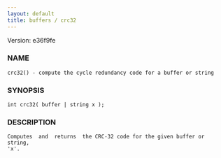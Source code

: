```yaml
---
layout: default
title: buffers / crc32
---
```


Version: e36f9fe




### NAME
    crc32() - compute the cycle redundancy code for a buffer or string


### SYNOPSIS
    int crc32( buffer | string x );


### DESCRIPTION
    Computes  and  returns  the CRC-32 code for the given buffer or string,
    'x'.



